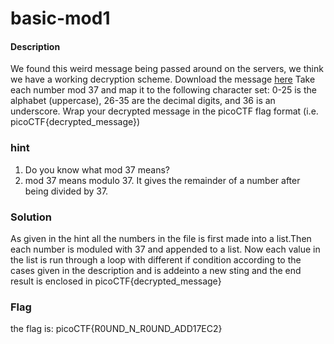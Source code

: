 # basic-mod1
#### Description
We found this weird message being passed around on the servers, we think we have a working decryption scheme.
Download the message [here](https://artifacts.picoctf.net/c/395/message.txt)
Take each number mod 37 and map it to the following character set: 0-25 is the alphabet 
(uppercase), 26-35 are the decimal digits, and 36 is an underscore. 
Wrap your decrypted message in the picoCTF flag format (i.e. picoCTF{decrypted_message})
### hint
1. Do you know what mod 37 means?
2. mod 37 means modulo 37. It gives the remainder of a number after being divided by 37.
### Solution
As given in the hint all the numbers in the file is first made into a list.Then each number is moduled with 37 and appended to a list. Now each value in the list is run through a loop with different if condition according to the cases given in the description and is addeinto a new sting and the end result is enclosed in picoCTF{decrypted_message}
### Flag
the flag is: picoCTF{R0UND_N_R0UND_ADD17EC2}
